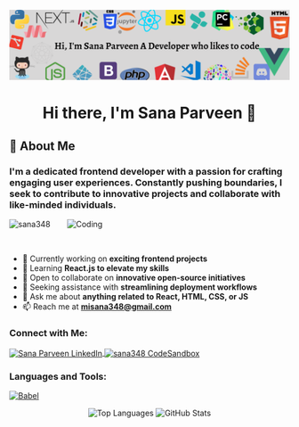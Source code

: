 ![Cover Image](https://github.com/Sana348/Sana348/blob/main/Hi%2C%20I'm%20Sana%20Parveen%20A%20Developer%20who%20likes%20to%20code1.png)

<h1 align="center">Hi there, I'm Sana Parveen 👋</h1>

<h2 align="left">🌟 About Me</h2>
<h3 align="left">I'm a dedicated frontend developer with a passion for crafting engaging user experiences. Constantly pushing boundaries, I seek to contribute to innovative projects and collaborate with like-minded individuals.</h3>

<img align="right" alt="Coding" width="400" src="https://media.giphy.com/media/AlUkiGkR2j8AAAAM/giphy.gif">

<p align="left"> <img src="https://komarev.com/ghpvc/?username=sana348&label=Profile%20views&color=0e75b6&style=flat" alt="sana348" /> </p>

<p align="left"> 
  <a href="https://twitter.com/" target="blank"><img src="https://img.shields.io/twitter/follow/?logo=twitter&style=for-the-badge" alt="" /></a> 
</p>

- 🔭 Currently working on **exciting frontend projects**
- 🌱 Learning **React.js to elevate my skills**
- 👯 Open to collaborate on **innovative open-source initiatives**
- 🤝 Seeking assistance with **streamlining deployment workflows**
- 💬 Ask me about **anything related to React, HTML, CSS, or JS**
- 📫 Reach me at **misana348@gmail.com**

<h3 align="left">Connect with Me:</h3>
<p align="left">
  <a href="https://linkedin.com/in/sana-parveen-054650196" target="blank">
    <img align="center" src="https://raw.githubusercontent.com/rahuldkjain/github-profile-readme-generator/master/src/images/icons/Social/linked-in-alt.svg" alt="Sana Parveen LinkedIn" height="30" width="40" />
  </a>
  <a href="https://codesandbox.com/sana348" target="blank">
    <img align="center" src="https://raw.githubusercontent.com/rahuldkjain/github-profile-readme-generator/master/src/images/icons/Social/codesandbox.svg" alt="sana348 CodeSandbox" height="30" width="40" />
  </a>
</p>

<h3 align="left">Languages and Tools:</h3>
<p align="left"> 
  <a href="https://babeljs.io/" target="_blank" rel="noreferrer"> 
    <img src="https://www.vectorlogo.zone/logos/babeljs/babeljs-icon.svg" alt="Babel" width="40" height="40"/> 
  </a>
  <!-- Add other icons similarly -->
</p>

<p align="center">
  <img src="https://github-readme-stats.vercel.app/api/top-langs/?username=sana348&layout=compact&theme=radical" alt="Top Languages" />
  <img src="https://github-readme-stats.vercel.app/api?username=sana348&show_icons=true&theme=radical" alt="GitHub Stats" />
</p>
